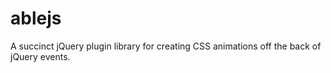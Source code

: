 # ablejs
A succinct jQuery plugin library for creating CSS animations off the back of jQuery events.
